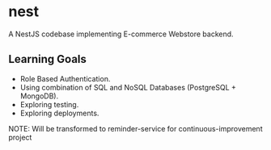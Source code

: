 # nest
A NestJS codebase implementing E-commerce Webstore backend.

## Learning Goals

- Role Based Authentication.
- Using combination of SQL and NoSQL Databases (PostgreSQL + MongoDB).
- Exploring testing.
- Exploring deployments.


NOTE: Will be transformed to reminder-service for continuous-improvement project
